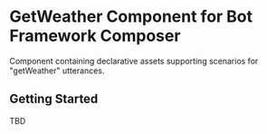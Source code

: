 # GetWeather Component for Bot Framework Composer
Component containing declarative assets supporting scenarios for "getWeather" utterances.

## Getting Started
TBD